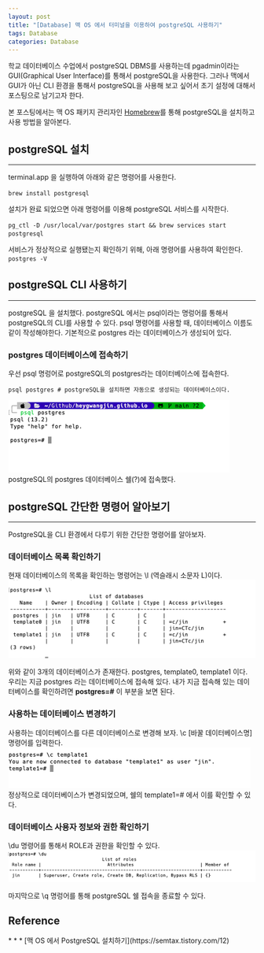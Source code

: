 ```yaml
---
layout: post
title: "[Database] 맥 OS 에서 터미널을 이용하여 postgreSQL 사용하기"
tags: Database 
categories: Database 
---
```

학교 데이터베이스 수업에서 postgreSQL DBMS를 사용하는데 pgadmin이라는 GUI(Graphical User Interface)를 통해서 postgreSQL을 사용한다. 그러나 맥에서 GUI가 아닌 CLI 환경을 통해서 postgreSQL을 사용해 보고 싶어서 초기 설정에 대해서 포스팅으로 남기고자 한다.  

본 포스팅에서는 맥 OS 패키지 관리자인 [Homebrew](https://brew.sh/index_ko)를 통해 postgreSQL을 설치하고 사용 방법을 알아본다.
## postgreSQL 설치
* * *
terminal.app 을 실행하여 아래와 같은 명령어를 사용한다.  

`brew install postgresql`  

설치가 완료 되었으면 아래 명령어를 이용해 postgreSQL 서비스를 시작한다.  

`pg_ctl -D /usr/local/var/postgres start && brew services start postgresql`

서비스가 정상적으로 실행됐는지 확인하기 위해, 아래 명령어를 사용하여 확인한다.  
`postgres -V`

## postgreSQL CLI 사용하기 
* * *
postgreSQL 을 설치했다. postgreSQL 에서는 psql이라는 명렁어를 통해서 postgreSQL의 CLI를 사용할 수 있다. psql 명령어를 사용할 때, 데이터베이스 이름도 같이 작성해야한다. 기본적으로 postgres 라는 데이터베이스가 생성되어 있다.  
### postgres 데이터베이스에 접속하기
우선 psql 명렁어로 postgreSQL의 postgres라는 데이터베이스에 접속한다.  

`psql postgres # postgreSQL을 설치하면 자동으로 생성되는 데이터베이스이다.`  

![postgres](/images/postgres.png)
postgreSQL의 postgres 데이터베이스 쉘(?)에 접속했다.

## postgreSQL 간단한 명령어 알아보기 
* * *
PostgreSQL을 CLI 환경에서 다루기 위한 간단한 명령어를 알아보자. 

### 데이터베이스 목록 확인하기
현재 데이터베이스의 목록을 확인하는 명령어는 \l (역슬래시 소문자 L)이다. 
![list](/images/postgres-list.png)

위와 같이 3개의 데이터베이스가 존재한다. postgres, template0, template1 이다. 우리는 지금 postgres 라는 데이터베이스에 접속해 있다. 내가 지금 접속해 있는 데이터베이스를 확인하려면 **postgres=#** 이 부분을 보면 된다.

### 사용하는 데이터베이스 변경하기
사용하는 데이터베이스를 다른 데이터베이스로 변경해 보자. \c [바꿀 데이터베이스명] 명령어를 입력한다.
![change](/images/postgres-change.png)
정상적으로 데이터베이스가 변경되었으며, 쉘의 template1=# 에서 이를 확인할 수 있다.
### 데이터베이스 사용자 정보와 권한 확인하기
 
\du 명령어를 통해서 ROLE과 권한을 확인할 수 있다.
![user](/images/postgres-userinfo.png)

마지막으로 \q 명렁어를 통해 postgreSQL 쉘 접속을 종료할 수 있다.

<h2 id="ref">Reference</h2>
* * *
[맥 OS 에서 PostgreSQL 설치하기](https://semtax.tistory.com/12)
